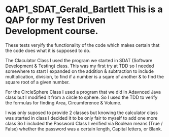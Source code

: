 # QAP1_SDAT_Gerald_Bartlett This is a QAP for my Test Driven Development course.
These tests veryify the functionality of the code which makes certain that the code does what it is supposed to do.

The Claculator Class I used the program we started in SDAT (Software Development & Testing) class. This was my first try at TDD so I needed somewhere to start 
I expanded on the addition & subtraction to include multiplication, division, to find if a number is a sqare of another & to find the square root of a given number.

For the CircleSphere Class I used a program that we did in Adavnced Java class but I modified it from a circle to sphere.
So I used the TDD to verify the formulas for finding Area, Circumference & Volume.

I was only suposed to provide 2 classes but knowing the calculator class was started in class I decided it to be only fair to myself to add one more class
So I included the Password Class I verified via Boolean means (True / False) whether the password was a certain length, Capital letters, or Blank.

